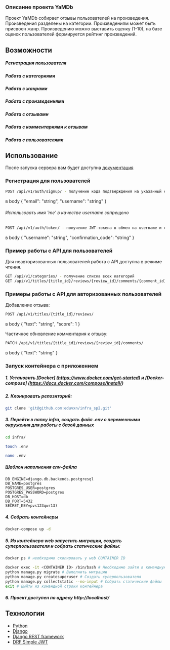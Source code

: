 ### Описание проекта YaMDb

Проект YaMDb собирает отзывы пользователей на произведения.
  Произведения разделены на категории.
  Произведениям может быть присвоен жанр.
  Произведению можно выставить оценку (1-10), на базе оценок пользователей формируется рейтинг произведений.

## Возможности

##### Регистрация пользователя
##### Работа с категориями
##### Работа с жанрами
##### Работа с произведениями
##### Работа с отзывами
##### Работа с комментариями к отзывам
##### Работа с пользователями

## Использование

После запуска сервера вам будет доступна [документация](http://localhost/redoc/)

### Регистрация для пользователей

```bash
POST /api/v1/auth/signup/ - получение кода подтверждения на указанный email
```

в body
{
"email": "string",
"username": "string"
}

###### Использовать имя 'me' в качестве username запрещено

```bash
POST /api/v1/auth/token/ - получение JWT-токена в обмен на username и confirmation code
```

в body
{
"username": "string",
"confirmation_code": "string"
}

### Пример работы с API для пользователей

Для неавторизованных пользователей работа с API доступна в режиме чтения.

```bash
GET /api/v1/categories/ - получение списка всех категорий
GET /api/v1/titles/{title_id}/reviews/{review_id}/comments/{comment_id}/ - получение конкретного комментариея к отзыву по id произведения, id отзыва и id комментария
```

### Примеры работы с API для авторизованных пользователей

Добавление отзыва:

```bash
POST /api/v1/titles/{title_id}/reviews/
```

в body
{
"text": "string",
"score": 1
}

Частичное обновление комментария к отзыву:

```bash
PATCH /api/v1/titles/{title_id}/reviews/{review_id}/comments/
```

в body
{
"text": "string"
}


### Запуск контейнера с приложением

##### 1. Установить [Docker] (https://www.docker.com/get-started) и [Docker-compose] (https://docs.docker.com/compose/install/)

##### 2. Клонировать репозиторий:
```bash
git clone 'git@github.com:eduvxn/infra_sp2.git'
```

##### 3. Перейти в папку infra, создать файл .env с переменными окружения для работы с базой данных

```bash
cd infra/
```
```bash
touch .env
```
```bash
nano .env
```

##### Шаблон наполнения env-файла

```
DB_ENGINE=django.db.backends.postgresql
DB_NAME=postgres
POSTGRES_USER=postgres
POSTGRES_PASSWORD=postgres
DB_HOST=db
DB_PORT=5432
SECRET_KEY=pvs123qwr13)
```
##### 4. Собрать контейнеры

```bash
docker-compose up -d
```

##### 5. Из контейнера web запустить миграции, создать суперпользователя и собрать статические файлы:
```bash
docker ps # необходимо скопировать у web CONTAINER ID
```
```bash
docker exec -it <CONTAINER ID> /bin/bash # Необходимо зайти в командную строку контейнера web
python manage.py migrate # Выполнить миграции
python manage.py createsuperuser # Создать суперпользователя
python manage.py collectstatic --no-input # Собрать статические файлы
exit # Выйти из командной строки контейнера
```
##### 6. Проект доступен по адресу  http://localhost/

## Технологии

* [Python](https://www.python.org/)
* [Django](https://www.djangoproject.com/)
* [Django REST framework](https://www.django-rest-framework.org/)
* [DRF Simple JWT](https://django-rest-framework-simplejwt.readthedocs.io/en/latest/)
